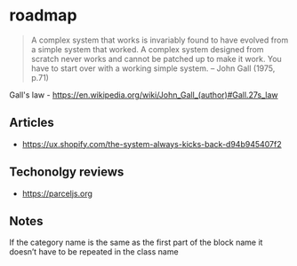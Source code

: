 # roadmap

> A complex system that works is invariably found to have evolved from a simple system that worked. A complex system designed from scratch never works and cannot be patched up to make it work. You have to start over with a working simple system. – John Gall (1975, p.71)

Gall's law - https://en.wikipedia.org/wiki/John_Gall_(author)#Gall.27s_law

## Articles

- https://ux.shopify.com/the-system-always-kicks-back-d94b945407f2

## Techonolgy reviews

- https://parceljs.org

## Notes

If the category name is the same as the first part of the block name it doesn’t have to be repeated in the class name

